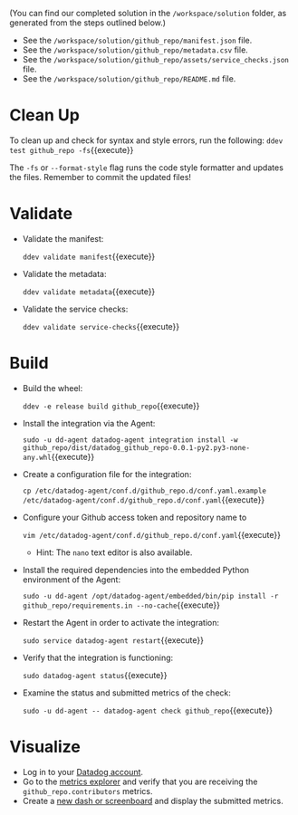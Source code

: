 (You can find our completed solution in the `/workspace/solution` folder, as generated from the steps outlined below.)

- See the `/workspace/solution/github_repo/manifest.json` file.
- See the `/workspace/solution/github_repo/metadata.csv` file.
- See the `/workspace/solution/github_repo/assets/service_checks.json` file.
- See the `/workspace/solution/github_repo/README.md` file.

# Clean Up

To clean up and check for syntax and style errors, run the following:
`ddev test github_repo -fs`{{execute}}

The `-fs` or `--format-style` flag runs the code style formatter and updates the files. Remember to commit the updated files!


# Validate

- Validate the manifest:

    `ddev validate manifest`{{execute}}
    
- Validate the metadata:

    `ddev validate metadata`{{execute}}
    
- Validate the service checks:

    `ddev validate service-checks`{{execute}}

# Build

- Build the wheel:

  `ddev -e release build github_repo`{{execute}}
  
- Install the integration via the Agent:

  `sudo -u dd-agent datadog-agent integration install -w github_repo/dist/datadog_github_repo-0.0.1-py2.py3-none-any.whl`{{execute}}
  
- Create a configuration file for the integration:

  `cp /etc/datadog-agent/conf.d/github_repo.d/conf.yaml.example /etc/datadog-agent/conf.d/github_repo.d/conf.yaml`{{execute}}
  
- Configure your Github access token and repository name to

  `vim /etc/datadog-agent/conf.d/github_repo.d/conf.yaml`{{execute}}
  
  - Hint: The `nano` text editor is also available.
  
- Install the required dependencies into the embedded Python environment of the Agent:

  `sudo -u dd-agent /opt/datadog-agent/embedded/bin/pip install -r github_repo/requirements.in --no-cache`{{execute}}
  
- Restart the Agent in order to activate the integration:

  `sudo service datadog-agent restart`{{execute}}
  
- Verify that the integration is functioning:

  `sudo datadog-agent status`{{execute}}
  
- Examine the status and submitted metrics of the check:

  `sudo -u dd-agent -- datadog-agent check github_repo`{{execute}}

# Visualize

- Log in to your [Datadog account](https://app.datadoghq.com/).
- Go to the [metrics explorer](https://app.datadoghq.com/metric/explorer) and verify that you are receiving the `github_repo.contributors` metrics.
- Create a [new dash or screenboard](https://app.datadoghq.com/dashboard/lists) and display the submitted metrics.
